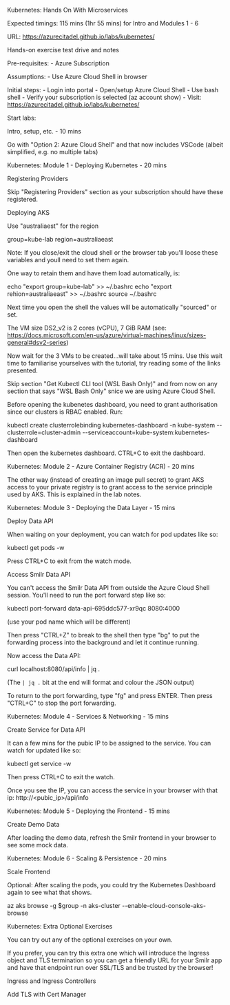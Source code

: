 Kubernetes: Hands On With Microservices

Expected timings: 115 mins (1hr 55 mins) for Intro and Modules 1 - 6

URL: https://azurecitadel.github.io/labs/kubernetes/

Hands-on exercise test drive and notes

Pre-requisites:
	- Azure Subscription

Assumptions:
	- Use Azure Cloud Shell in browser

Initial steps:
	- Login into portal
	- Open/setup Azure Cloud Shell
	- Use bash shell
	- Verify your subscription is selected (az account show)
	- Visit: https://azurecitadel.github.io/labs/kubernetes/

Start labs:

Intro, setup, etc. - 10 mins

Go with "Option 2: Azure Cloud Shell" and that now includes VSCode (albeit simplified, e.g. no multiple tabs)

Kubernetes: Module 1 - Deploying Kubernetes - 20 mins

Registering Providers

Skip "Registering Providers" section as your subscription should have these registered.

Deploying AKS

Use "australiaest" for the region

group=kube-lab
region=australiaeast

Note: If you close/exit the cloud shell or the browser tab you'll loose these variables and youll need to set them again.

One way to retain them and have them load automatically, is:

echo "export group=kube-lab" >> ~/.bashrc
echo "export rehion=australiaeast" >> ~/.bashrc
source ~/.bashrc

Next time you open the shell the values will be automatically "sourced" or set.

The VM size DS2_v2 is 2 cores (vCPU), 7 GiB RAM (see: https://docs.microsoft.com/en-us/azure/virtual-machines/linux/sizes-general#dsv2-series)

Now wait for the 3 VMs to be created…will take about 15 mins.
Use this wait time to familiarise yourselves with the tutorial, try reading some of the links presented.

Skip section "Get Kubectl CLI tool (WSL Bash Only)" and from now on any section that says "WSL Bash Only" snice we are using Azure Cloud Shell.

Before opening the kubenetes dashboard, you need to grant authorisation since our clusters is RBAC enabled.  Run: 

kubectl create clusterrolebinding kubernetes-dashboard -n kube-system --clusterrole=cluster-admin --serviceaccount=kube-system:kubernetes-dashboard

Then open the kubernetes dashboard. CTRL+C to exit the dashboard.

Kubernetes: Module 2 - Azure Container Registry (ACR) - 20 mins

The other way (instead of creating an image pull secret) to grant AKS access to your private registry is to grant access to the service principle used by AKS.  This is explained in the lab  notes.

Kubernetes: Module 3 - Deploying the Data Layer - 15 mins

Deploy Data API

When waiting on your deployment, you can watch for pod updates like so:

kubectl get pods -w

Press CTRL+C to exit from the watch mode.

Access Smilr Data API

You can't access the Smilr Data API from outside the Azure Cloud Shell session.  You'll need to run the port forward step like so:

kubectl port-forward data-api-695ddc577-xr9qc 8080:4000

(use your pod name which will be different)

Then press "CTRL+Z" to break to the shell then type "bg" to put the forwarding process into the background and let it continue running.

Now  access the Data API:

curl localhost:8080/api/info | jq .

(The `| jq .` bit at the end will format and colour the JSON output)

To return to the port forwarding, type "fg" and press ENTER.
Then press "CTRL+C" to stop the port forwarding.

Kubernetes: Module 4 - Services & Networking - 15 mins

Create Service for Data API

It can a few mins for the pubic IP to be assigned to the service. You can watch for updated like so:

kubectl get service -w

Then press CTRL+C to exit the watch.

Once you see the IP, you can access the service in your browser with that ip: http://<pubic_ip>/api/info

Kubernetes: Module 5 - Deploying the Frontend - 15 mins

Create Demo Data

After loading the demo data, refresh the Smilr frontend in your browser to see some mock data.

Kubernetes: Module 6 - Scaling & Persistence - 20 mins

Scale Frontend

Optional: After scaling the pods, you could try the Kubernetes Dashboard again to see what that shows.

az aks browse -g $group -n aks-cluster --enable-cloud-console-aks-browse

Kubernetes: Extra Optional Exercises

You can try out any of the optional exercises on your own.

If you prefer, you can try this extra one which will introduce the Ingress object and TLS termination so you can get a friendly URL for your Smilr app and have that endpoint run over SSL/TLS and be trusted by the browser!

Ingress and Ingress Controllers



Add TLS with Cert Manager

